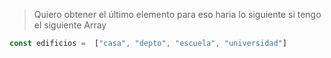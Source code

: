 > Quiero obtener el último elemento para eso haria lo siguiente si tengo el siguiente Array 

``` javascript
const edificios =  ["casa", "depto", "escuela", "universidad"]
```